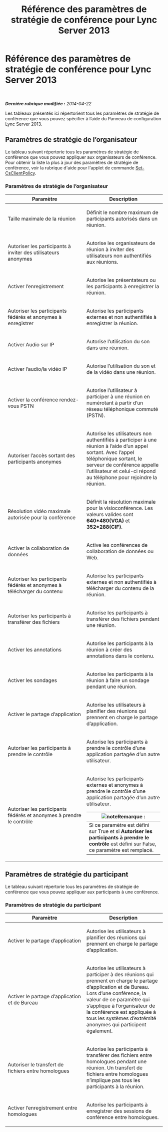 ﻿---
title: Référence des paramètres de stratégie de conférence pour Lync Server 2013
TOCTitle: Référence des paramètres de stratégie de conférence pour Lync Server 2013
ms:assetid: ec8125f7-ef78-4a2b-8db0-4dd3cf5a4065
ms:mtpsurl: https://technet.microsoft.com/fr-fr/library/Gg429724(v=OCS.15)
ms:contentKeyID: 49299226
ms.date: 05/20/2016
mtps_version: v=OCS.15
ms.translationtype: HT
---

# Référence des paramètres de stratégie de conférence pour Lync Server 2013

 

_**Dernière rubrique modifiée :** 2014-04-22_

Les tableaux présentés ici répertorient tous les paramètres de stratégie de conférence que vous pouvez spécifier à l’aide du Panneau de configuration Lync Server 2013.

## Paramètres de stratégie de l’organisateur

Le tableau suivant répertorie tous les paramètres de stratégie de conférence que vous pouvez appliquer aux organisateurs de conférence. Pour obtenir la liste la plus à jour des paramètres de stratégie de conférence, voir la rubrique d'aide pour l'applet de commande [Set-CsClientPolicy](https://docs.microsoft.com/en-us/powershell/module/skype/Set-CsClientPolicy).

### Paramètres de stratégie de l’organisateur

<table>
<colgroup>
<col style="width: 50%" />
<col style="width: 50%" />
</colgroup>
<thead>
<tr class="header">
<th>Paramètre</th>
<th>Description</th>
</tr>
</thead>
<tbody>
<tr class="odd">
<td><p>Taille maximale de la réunion</p></td>
<td><p>Définit le nombre maximum de participants autorisés dans un réunion.</p></td>
</tr>
<tr class="even">
<td><p>Autoriser les participants à inviter des utilisateurs anonymes</p></td>
<td><p>Autorise les organisateurs de réunion à inviter des utilisateurs non authentifiés aux réunions.</p></td>
</tr>
<tr class="odd">
<td><p>Activer l’enregistrement</p></td>
<td><p>Autorise les présentateurs ou les participants à enregistrer la réunion.</p></td>
</tr>
<tr class="even">
<td><p>Autoriser les participants fédérés et anonymes à enregistrer</p></td>
<td><p>Autorise les participants externes et non authentifiés à enregistrer la réunion.</p></td>
</tr>
<tr class="odd">
<td><p>Activer Audio sur IP</p></td>
<td><p>Autorise l’utilisation du son dans une réunion.</p></td>
</tr>
<tr class="even">
<td><p>Activer l’audio/la vidéo IP</p></td>
<td><p>Autorise l’utilisation du son et de la vidéo dans une réunion.</p></td>
</tr>
<tr class="odd">
<td><p>Activer la conférence rendez-vous PSTN</p></td>
<td><p>Autorise l’utilisateur à participer à une réunion en numérotant à partir d’un réseau téléphonique commuté (PSTN).</p></td>
</tr>
<tr class="even">
<td><p>Autoriser l’accès sortant des participants anonymes</p></td>
<td><p>Autorise les utilisateurs non authentifiés à participer à une réunion à l’aide d’un appel sortant. Avec l’appel téléphonique sortant, le serveur de conférence appelle l’utilisateur et celui-ci répond au téléphone pour rejoindre la réunion.</p></td>
</tr>
<tr class="odd">
<td><p>Résolution vidéo maximale autorisée pour la conférence</p></td>
<td><p>Définit la résolution maximale pour la visioconférence. Les valeurs valides sont <strong>640*480(VGA)</strong> et <strong>352*288(CIF)</strong>.</p></td>
</tr>
<tr class="even">
<td><p>Activer la collaboration de données</p></td>
<td><p>Active les conférences de collaboration de données ou Web.</p></td>
</tr>
<tr class="odd">
<td><p>Autoriser les participants fédérés et anonymes à télécharger du contenu</p></td>
<td><p>Autorise les participants externes et non authentifiés à télécharger du contenu de la réunion.</p></td>
</tr>
<tr class="even">
<td><p>Autoriser les participants à transférer des fichiers</p></td>
<td><p>Autorise les participants à transférer des fichiers pendant une réunion.</p></td>
</tr>
<tr class="odd">
<td><p>Activer les annotations</p></td>
<td><p>Autorise les participants à la réunion à créer des annotations dans le contenu.</p></td>
</tr>
<tr class="even">
<td><p>Activer les sondages</p></td>
<td><p>Autorise les participants à la réunion à faire un sondage pendant une réunion.</p></td>
</tr>
<tr class="odd">
<td><p>Activer le partage d’application</p></td>
<td><p>Autorise les utilisateurs à planifier des réunions qui prennent en charge le partage d’application.</p></td>
</tr>
<tr class="even">
<td><p>Autoriser les participants à prendre le contrôle</p></td>
<td><p>Autorise les participants à prendre le contrôle d’une application partagée d’un autre utilisateur.</p></td>
</tr>
<tr class="odd">
<td><p>Autoriser les participants fédérés et anonymes à prendre le contrôle</p></td>
<td><p>Autorise les participants externes et anonymes à prendre le contrôle d’une application partagée d’un autre utilisateur.</p>
<div class="alert">
<table>
<thead>
<tr class="header">
<th><img src="images/Gg398920.note(OCS.15).gif" title="note" alt="note" />Remarque :</th>
</tr>
</thead>
<tbody>
<tr class="odd">
<td>Si ce paramètre est défini sur True et si <strong>Autoriser les participants à prendre le contrôle</strong> est défini sur False, ce paramètre est remplacé.</td>
</tr>
</tbody>
</table>

</div></td>
</tr>
</tbody>
</table>


## Paramètres de stratégie du participant

Le tableau suivant répertorie tous les paramètres de stratégie de conférence que vous pouvez appliquer aux participants à une conférence.

### Paramètres de stratégie du participant

<table>
<colgroup>
<col style="width: 50%" />
<col style="width: 50%" />
</colgroup>
<thead>
<tr class="header">
<th>Paramètre</th>
<th>Description</th>
</tr>
</thead>
<tbody>
<tr class="odd">
<td><p>Activer le partage d’application</p></td>
<td><p>Autorise les utilisateurs à planifier des réunions qui prennent en charge le partage d’application.</p></td>
</tr>
<tr class="even">
<td><p>Activer le partage d’application et de Bureau</p></td>
<td><p>Autorise les utilisateurs à participer à des réunions qui prennent en charge le partage d’application et de Bureau. Lors d’une conférence, la valeur de ce paramètre qui s’applique à l’organisateur de la conférence est appliquée à tous les systèmes d’extrémité anonymes qui participent également.</p></td>
</tr>
<tr class="odd">
<td><p>Autoriser le transfert de fichiers entre homologues</p></td>
<td><p>Autorise les participants à transférer des fichiers entre homologues pendant une réunion. Un transfert de fichiers entre homologues n’implique pas tous les participants à la réunion.</p></td>
</tr>
<tr class="even">
<td><p>Activer l’enregistrement entre homologues</p></td>
<td><p>Autorise les participants à enregistrer des sessions de conférence entre homologues.</p></td>
</tr>
</tbody>
</table>


